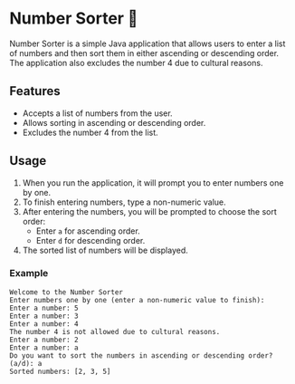 # Number Sorter 🎰

Number Sorter is a simple Java application that allows users to enter a list of numbers and then sort them in either ascending or descending order. 
The application also excludes the number 4 due to cultural reasons.

## Features

- Accepts a list of numbers from the user.
- Allows sorting in ascending or descending order.
- Excludes the number 4 from the list.

## Usage

1. When you run the application, it will prompt you to enter numbers one by one.
2. To finish entering numbers, type a non-numeric value.
3. After entering the numbers, you will be prompted to choose the sort order:
    - Enter `a` for ascending order.
    - Enter `d` for descending order.
4. The sorted list of numbers will be displayed.

### Example
````
Welcome to the Number Sorter
Enter numbers one by one (enter a non-numeric value to finish):
Enter a number: 5
Enter a number: 3
Enter a number: 4
The number 4 is not allowed due to cultural reasons.
Enter a number: 2
Enter a number: a
Do you want to sort the numbers in ascending or descending order? (a/d): a
Sorted numbers: [2, 3, 5] 
